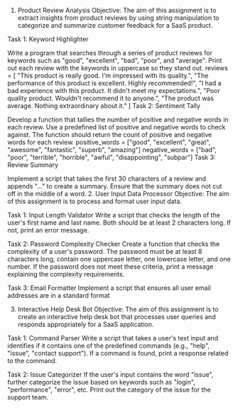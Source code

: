 1. Product Review Analysis
Objective:
The aim of this assignment is to extract insights from product reviews by using string manipulation to categorize and summarize customer feedback for a SaaS product.

Task 1: Keyword Highlighter

Write a program that searches through a series of product reviews for keywords such as "good", "excellent", "bad", "poor", and "average". Print out each review with the keywords in uppercase so they stand out.
reviews = [
    "This product is really good. I'm impressed with its quality.",
    "The performance of this product is excellent. Highly recommended!",
    "I had a bad experience with this product. It didn't meet my expectations.",
    "Poor quality product. Wouldn't recommend it to anyone.",
    "The product was average. Nothing extraordinary about it."
]
Task 2: Sentiment Tally

Develop a function that tallies the number of positive and negative words in each review. Use a predefined list of positive and negative words to check against. The function should return the count of positive and negative words for each review.
positive_words = ["good", "excellent", "great", "awesome", "fantastic", "superb", "amazing"]
negative_words = ["bad", "poor", "terrible", "horrible", "awful", "disappointing", "subpar"]
Task 3: Review Summary

Implement a script that takes the first 30 characters of a review and appends "…" to create a summary. Ensure that the summary does not cut off in the middle of a word.
2. User Input Data Processor
Objective:
The aim of this assignment is to process and format user input data.

Task 1: Input Length Validator
Write a script that checks the length of the user's first name and last name. Both should be at least 2 characters long. If not, print an error message.

Task 2: Password Complexity Checker
Create a function that checks the complexity of a user's password. The password must be at least 8 characters long, contain one uppercase letter, one lowercase letter, and one number. If the password does not meet these criteria, print a message explaining the complexity requirements.

Task 3: Email Formatter
Implement a script that ensures all user email addresses are in a standard format

3. Interactive Help Desk Bot
Objective:
The aim of this assignment is to create an interactive help desk bot that processes user queries and responds appropriately for a SaaS application.

Task 1: Command Parser
Write a script that takes a user's text input and identifies if it contains one of the predefined commands (e.g., "help", "issue", "contact support"). If a command is found, print a response related to the command.

Task 2: Issue Categorizer
If the user's input contains the word "issue", further categorize the issue based on keywords such as "login", "performance", "error", etc. Print out the category of the issue for the support team.

